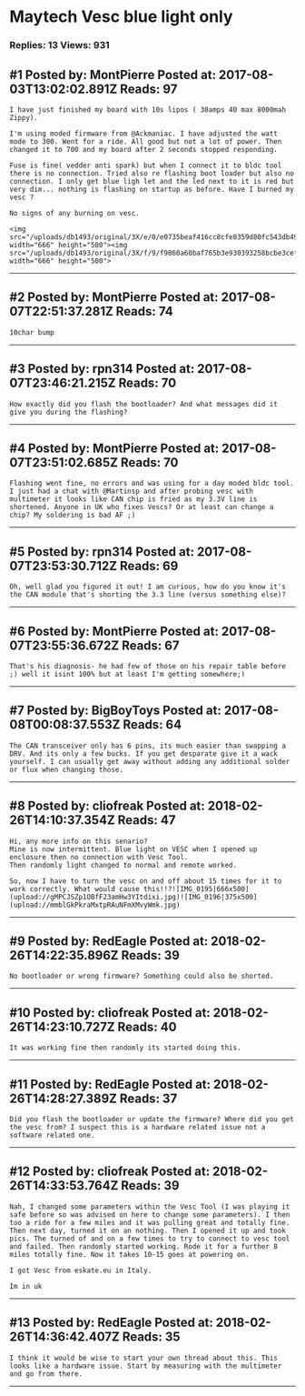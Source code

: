 # Maytech Vesc blue light only

### Replies: 13 Views: 931

## \#1 Posted by: MontPierre Posted at: 2017-08-03T13:02:02.891Z Reads: 97

```
I have just finished my board with 10s lipos ( 30amps 40 max 8000mah Zippy).

I'm using moded firmware from @Ackmaniac. I have adjusted the watt mode to 300. Went for a ride. All good but not a lot of power. Then changed it to 700 and my board after 2 seconds stopped responding. 

Fuse is fine( vedder anti spark) but when I connect it to bldc tool there is no connection. Tried also re flashing boot loader but also no connection. I only get blue ligh let and the led next to it is red but very dim... nothing is flashing on startup as before. Have I burned my vesc ?

No signs of any burning on vesc.

<img src="/uploads/db1493/original/3X/e/0/e0735beaf416cc8cfe8359d80fc543db498d4524.JPG" width="666" height="500"><img src="/uploads/db1493/original/3X/f/9/f9860a60baf765b3e930393258bcbe3cef039e87.JPG" width="666" height="500">
```

---
## \#2 Posted by: MontPierre Posted at: 2017-08-07T22:51:37.281Z Reads: 74

```
10char bump
```

---
## \#3 Posted by: rpn314 Posted at: 2017-08-07T23:46:21.215Z Reads: 70

```
How exactly did you flash the bootloader? And what messages did it give you during the flashing?
```

---
## \#4 Posted by: MontPierre Posted at: 2017-08-07T23:51:02.685Z Reads: 70

```
Flashing went fine, no errors and was using for a day moded bldc tool. I just had a chat with @Martinsp and after probing vesc with multimeter it looks like CAN chip is fried as my 3.3V line is shortened. Anyone in UK who fixes Vescs? Or at least can change a chip? My soldering is bad AF ;)
```

---
## \#5 Posted by: rpn314 Posted at: 2017-08-07T23:53:30.712Z Reads: 69

```
Oh, well glad you figured it out! I am curious, how do you know it's the CAN module that's shorting the 3.3 line (versus something else)?
```

---
## \#6 Posted by: MontPierre Posted at: 2017-08-07T23:55:36.672Z Reads: 67

```
That's his diagnosis- he had few of those on his repair table before ;) well it isint 100% but at least I'm getting somewhere;)
```

---
## \#7 Posted by: BigBoyToys Posted at: 2017-08-08T00:08:37.553Z Reads: 64

```
The CAN transceiver only has 6 pins, its much easier than swapping a DRV. And its only a few bucks. If you get desparate give it a wack yourself. I can usually get away without adding any additional solder or flux when changing those.
```

---
## \#8 Posted by: cliofreak Posted at: 2018-02-26T14:10:37.354Z Reads: 47

```
Hi, any more info on this senario? 
Mine is now intermittent. Blue light on VESC when I opened up enclosure then no connection with Vesc Tool.
Then randomly light changed to normal and remote worked.

So, now I have to turn the vesc on and off about 15 times for it to work correctly. What would cause this!!?![IMG_0195|666x500](upload://gMPCJSZp1OBfF23amHw3YItdixi.jpg)![IMG_0196|375x500](upload://mmblGkPkraMxtpRAuNFmXMvyWmk.jpg)
```

---
## \#9 Posted by: RedEagle Posted at: 2018-02-26T14:22:35.896Z Reads: 39

```
No bootloader or wrong firmware? Something could also be shorted.
```

---
## \#10 Posted by: cliofreak Posted at: 2018-02-26T14:23:10.727Z Reads: 40

```
It was working fine then randomly its started doing this.
```

---
## \#11 Posted by: RedEagle Posted at: 2018-02-26T14:28:27.389Z Reads: 37

```
Did you flash the bootloader or update the firmware? Where did you get the vesc from? I suspect this is a hardware related issue not a software related one.
```

---
## \#12 Posted by: cliofreak Posted at: 2018-02-26T14:33:53.764Z Reads: 39

```
Nah, I changed some parameters within the Vesc Tool (I was playing it safe before so was advised on here to change some parameters). I then too a ride for a few miles and it was pulling great and totally fine. Then next day, turned it on an nothing. Then I opened it up and took pics. The turned of and on a few times to try to connect to vesc tool and failed. Then randomly started working. Rode it for a further 8 miles totally fine. Now it takes 10-15 goes at powering on.

I got Vesc from eskate.eu in Italy.

Im in uk
```

---
## \#13 Posted by: RedEagle Posted at: 2018-02-26T14:36:42.407Z Reads: 35

```
I think it would be wise to start your own thread about this. This looks like a hardware issue. Start by measuring with the multimeter and go from there.
```

---
